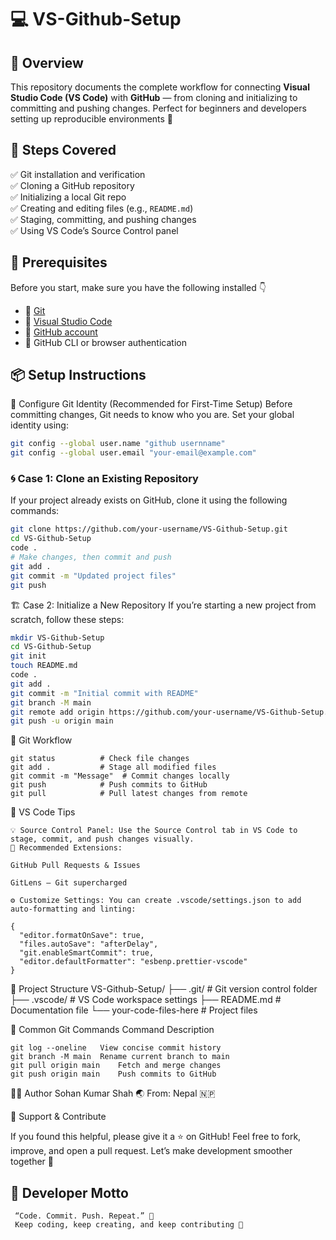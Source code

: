 # 💻 VS-Github-Setup

## 🧰 Overview
This repository documents the complete workflow for connecting **Visual Studio Code (VS Code)** with **GitHub** — from cloning and initializing to committing and pushing changes. Perfect for beginners and developers setting up reproducible environments 🚀

## 🚀 Steps Covered
✅ Git installation and verification  
✅ Cloning a GitHub repository  
✅ Initializing a local Git repo  
✅ Creating and editing files (e.g., `README.md`)  
✅ Staging, committing, and pushing changes  
✅ Using VS Code’s Source Control panel  

## 🔧 Prerequisites
Before you start, make sure you have the following installed 👇  
- 🧩 [Git](https://git-scm.com/downloads)  
- 🧠 [Visual Studio Code](https://code.visualstudio.com/download)  
- 🐙 [GitHub account](https://github.com/join)  
- 🔑 GitHub CLI or browser authentication  

## 📦 Setup Instructions
🔐 Configure Git Identity (Recommended for First-Time Setup)
Before committing changes, Git needs to know who you are. Set your global identity using:
```bash
git config --global user.name "github usernname"
git config --global user.email "your-email@example.com"
```

### 🌀 Case 1: Clone an Existing Repository

If your project already exists on GitHub, clone it using the following commands:

```bash
git clone https://github.com/your-username/VS-Github-Setup.git
cd VS-Github-Setup
code .
# Make changes, then commit and push
git add .
git commit -m "Updated project files"
git push
```


🏗️ Case 2: Initialize a New Repository
If you’re starting a new project from scratch, follow these steps:

```bash
mkdir VS-Github-Setup
cd VS-Github-Setup
git init
touch README.md
code .
git add .
git commit -m "Initial commit with README"
git branch -M main
git remote add origin https://github.com/your-username/VS-Github-Setup.git
git push -u origin main
```
🧭 Git Workflow

```
git status          # Check file changes
git add .           # Stage all modified files
git commit -m "Message"  # Commit changes locally
git push            # Push commits to GitHub
git pull            # Pull latest changes from remote
```
🧠 VS Code Tips
```
💡 Source Control Panel: Use the Source Control tab in VS Code to stage, commit, and push changes visually.
🔌 Recommended Extensions:

GitHub Pull Requests & Issues

GitLens — Git supercharged

⚙️ Customize Settings: You can create .vscode/settings.json to add auto-formatting and linting:

{
  "editor.formatOnSave": true,
  "files.autoSave": "afterDelay",
  "git.enableSmartCommit": true,
  "editor.defaultFormatter": "esbenp.prettier-vscode"
}
```

📁 Project Structure
VS-Github-Setup/
├── .git/                  # Git version control folder
├── .vscode/               # VS Code workspace settings
├── README.md              # Documentation file
└── your-code-files-here   # Project files

💬 Common Git Commands
Command	Description
```git status	Check current changes
git log --oneline	View concise commit history
git branch -M main	Rename current branch to main
git pull origin main	Fetch and merge changes
git push origin main	Push commits to GitHub
```
🧑‍💻 Author
Sohan Kumar Shah
🌏 From: Nepal 🇳🇵

💖 Support & Contribute

If you found this helpful, please give it a ⭐ on GitHub!
Feel free to fork, improve, and open a pull request. Let’s make development smoother together 🤝

## 💬 Developer Motto
```
 “Code. Commit. Push. Repeat.” 🔁
 Keep coding, keep creating, and keep contributing 💪
